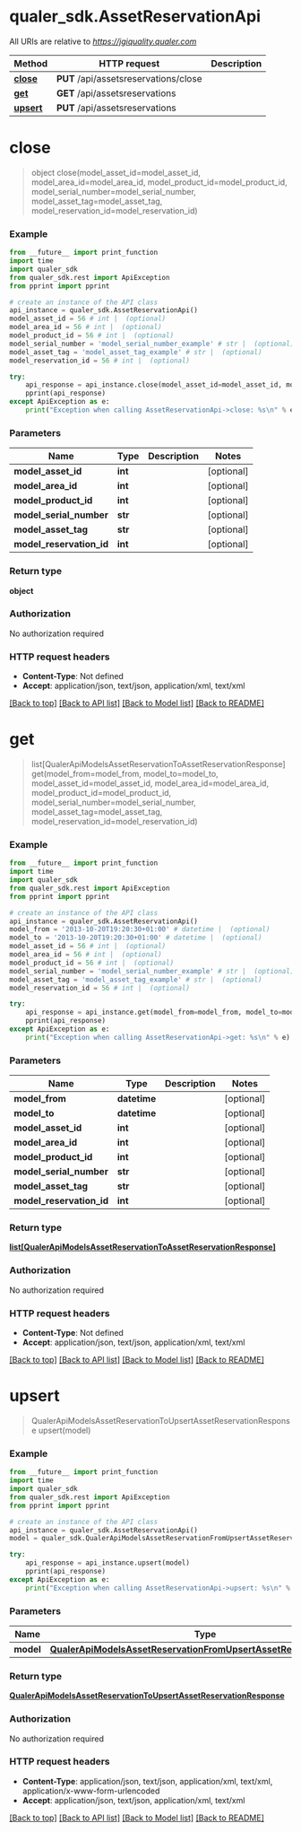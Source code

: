 # qualer_sdk.AssetReservationApi

All URIs are relative to *https://jgiquality.qualer.com*

Method | HTTP request | Description
------------- | ------------- | -------------
[**close**](AssetReservationApi.md#close) | **PUT** /api/assetsreservations/close | 
[**get**](AssetReservationApi.md#get) | **GET** /api/assetsreservations | 
[**upsert**](AssetReservationApi.md#upsert) | **PUT** /api/assetsreservations | 


# **close**
> object close(model_asset_id=model_asset_id, model_area_id=model_area_id, model_product_id=model_product_id, model_serial_number=model_serial_number, model_asset_tag=model_asset_tag, model_reservation_id=model_reservation_id)



### Example
```python
from __future__ import print_function
import time
import qualer_sdk
from qualer_sdk.rest import ApiException
from pprint import pprint

# create an instance of the API class
api_instance = qualer_sdk.AssetReservationApi()
model_asset_id = 56 # int |  (optional)
model_area_id = 56 # int |  (optional)
model_product_id = 56 # int |  (optional)
model_serial_number = 'model_serial_number_example' # str |  (optional)
model_asset_tag = 'model_asset_tag_example' # str |  (optional)
model_reservation_id = 56 # int |  (optional)

try:
    api_response = api_instance.close(model_asset_id=model_asset_id, model_area_id=model_area_id, model_product_id=model_product_id, model_serial_number=model_serial_number, model_asset_tag=model_asset_tag, model_reservation_id=model_reservation_id)
    pprint(api_response)
except ApiException as e:
    print("Exception when calling AssetReservationApi->close: %s\n" % e)
```

### Parameters

Name | Type | Description  | Notes
------------- | ------------- | ------------- | -------------
 **model_asset_id** | **int**|  | [optional] 
 **model_area_id** | **int**|  | [optional] 
 **model_product_id** | **int**|  | [optional] 
 **model_serial_number** | **str**|  | [optional] 
 **model_asset_tag** | **str**|  | [optional] 
 **model_reservation_id** | **int**|  | [optional] 

### Return type

**object**

### Authorization

No authorization required

### HTTP request headers

 - **Content-Type**: Not defined
 - **Accept**: application/json, text/json, application/xml, text/xml

[[Back to top]](#) [[Back to API list]](../README.md#documentation-for-api-endpoints) [[Back to Model list]](../README.md#documentation-for-models) [[Back to README]](../README.md)

# **get**
> list[QualerApiModelsAssetReservationToAssetReservationResponse] get(model_from=model_from, model_to=model_to, model_asset_id=model_asset_id, model_area_id=model_area_id, model_product_id=model_product_id, model_serial_number=model_serial_number, model_asset_tag=model_asset_tag, model_reservation_id=model_reservation_id)



### Example
```python
from __future__ import print_function
import time
import qualer_sdk
from qualer_sdk.rest import ApiException
from pprint import pprint

# create an instance of the API class
api_instance = qualer_sdk.AssetReservationApi()
model_from = '2013-10-20T19:20:30+01:00' # datetime |  (optional)
model_to = '2013-10-20T19:20:30+01:00' # datetime |  (optional)
model_asset_id = 56 # int |  (optional)
model_area_id = 56 # int |  (optional)
model_product_id = 56 # int |  (optional)
model_serial_number = 'model_serial_number_example' # str |  (optional)
model_asset_tag = 'model_asset_tag_example' # str |  (optional)
model_reservation_id = 56 # int |  (optional)

try:
    api_response = api_instance.get(model_from=model_from, model_to=model_to, model_asset_id=model_asset_id, model_area_id=model_area_id, model_product_id=model_product_id, model_serial_number=model_serial_number, model_asset_tag=model_asset_tag, model_reservation_id=model_reservation_id)
    pprint(api_response)
except ApiException as e:
    print("Exception when calling AssetReservationApi->get: %s\n" % e)
```

### Parameters

Name | Type | Description  | Notes
------------- | ------------- | ------------- | -------------
 **model_from** | **datetime**|  | [optional] 
 **model_to** | **datetime**|  | [optional] 
 **model_asset_id** | **int**|  | [optional] 
 **model_area_id** | **int**|  | [optional] 
 **model_product_id** | **int**|  | [optional] 
 **model_serial_number** | **str**|  | [optional] 
 **model_asset_tag** | **str**|  | [optional] 
 **model_reservation_id** | **int**|  | [optional] 

### Return type

[**list[QualerApiModelsAssetReservationToAssetReservationResponse]**](QualerApiModelsAssetReservationToAssetReservationResponse.md)

### Authorization

No authorization required

### HTTP request headers

 - **Content-Type**: Not defined
 - **Accept**: application/json, text/json, application/xml, text/xml

[[Back to top]](#) [[Back to API list]](../README.md#documentation-for-api-endpoints) [[Back to Model list]](../README.md#documentation-for-models) [[Back to README]](../README.md)

# **upsert**
> QualerApiModelsAssetReservationToUpsertAssetReservationResponse upsert(model)



### Example
```python
from __future__ import print_function
import time
import qualer_sdk
from qualer_sdk.rest import ApiException
from pprint import pprint

# create an instance of the API class
api_instance = qualer_sdk.AssetReservationApi()
model = qualer_sdk.QualerApiModelsAssetReservationFromUpsertAssetReservationModel() # QualerApiModelsAssetReservationFromUpsertAssetReservationModel | 

try:
    api_response = api_instance.upsert(model)
    pprint(api_response)
except ApiException as e:
    print("Exception when calling AssetReservationApi->upsert: %s\n" % e)
```

### Parameters

Name | Type | Description  | Notes
------------- | ------------- | ------------- | -------------
 **model** | [**QualerApiModelsAssetReservationFromUpsertAssetReservationModel**](QualerApiModelsAssetReservationFromUpsertAssetReservationModel.md)|  | 

### Return type

[**QualerApiModelsAssetReservationToUpsertAssetReservationResponse**](QualerApiModelsAssetReservationToUpsertAssetReservationResponse.md)

### Authorization

No authorization required

### HTTP request headers

 - **Content-Type**: application/json, text/json, application/xml, text/xml, application/x-www-form-urlencoded
 - **Accept**: application/json, text/json, application/xml, text/xml

[[Back to top]](#) [[Back to API list]](../README.md#documentation-for-api-endpoints) [[Back to Model list]](../README.md#documentation-for-models) [[Back to README]](../README.md)

